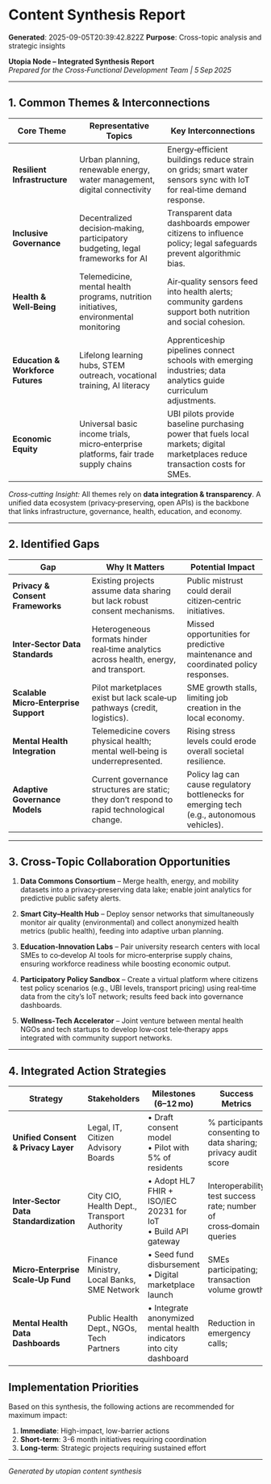 # Content Synthesis Report

**Generated**: 2025-09-05T20:39:42.822Z
**Purpose**: Cross-topic analysis and strategic insights

**Utopia Node – Integrated Synthesis Report**  
*Prepared for the Cross‑Functional Development Team | 5 Sep 2025*

---

## 1. Common Themes & Interconnections

| Core Theme | Representative Topics | Key Interconnections |
|------------|------------------------|----------------------|
| **Resilient Infrastructure** | Urban planning, renewable energy, water management, digital connectivity | Energy‑efficient buildings reduce strain on grids; smart water sensors sync with IoT for real‑time demand response. |
| **Inclusive Governance** | Decentralized decision‑making, participatory budgeting, legal frameworks for AI | Transparent data dashboards empower citizens to influence policy; legal safeguards prevent algorithmic bias. |
| **Health & Well‑Being** | Telemedicine, mental health programs, nutrition initiatives, environmental monitoring | Air‑quality sensors feed into health alerts; community gardens support both nutrition and social cohesion. |
| **Education & Workforce Futures** | Lifelong learning hubs, STEM outreach, vocational training, AI literacy | Apprenticeship pipelines connect schools with emerging industries; data analytics guide curriculum adjustments. |
| **Economic Equity** | Universal basic income trials, micro‑enterprise platforms, fair trade supply chains | UBI pilots provide baseline purchasing power that fuels local markets; digital marketplaces reduce transaction costs for SMEs. |

*Cross‑cutting Insight:* All themes rely on **data integration & transparency**. A unified data ecosystem (privacy‑preserving, open APIs) is the backbone that links infrastructure, governance, health, education, and economy.

---

## 2. Identified Gaps

| Gap | Why It Matters | Potential Impact |
|-----|----------------|------------------|
| **Privacy & Consent Frameworks** | Existing projects assume data sharing but lack robust consent mechanisms. | Public mistrust could derail citizen‑centric initiatives. |
| **Inter‑Sector Data Standards** | Heterogeneous formats hinder real‑time analytics across health, energy, and transport. | Missed opportunities for predictive maintenance and coordinated policy responses. |
| **Scalable Micro‑Enterprise Support** | Pilot marketplaces exist but lack scale‑up pathways (credit, logistics). | SME growth stalls, limiting job creation in the local economy. |
| **Mental Health Integration** | Telemedicine covers physical health; mental well‑being is underrepresented. | Rising stress levels could erode overall societal resilience. |
| **Adaptive Governance Models** | Current governance structures are static; they don’t respond to rapid technological change. | Policy lag can cause regulatory bottlenecks for emerging tech (e.g., autonomous vehicles). |

---

## 3. Cross‑Topic Collaboration Opportunities

1. **Data Commons Consortium** – Merge health, energy, and mobility datasets into a privacy‑preserving data lake; enable joint analytics for predictive public safety alerts.

2. **Smart City–Health Hub** – Deploy sensor networks that simultaneously monitor air quality (environmental) and collect anonymized health metrics (public health), feeding into adaptive urban planning.

3. **Education‑Innovation Labs** – Pair university research centers with local SMEs to co‑develop AI tools for micro‑enterprise supply chains, ensuring workforce readiness while boosting economic output.

4. **Participatory Policy Sandbox** – Create a virtual platform where citizens test policy scenarios (e.g., UBI levels, transport pricing) using real‑time data from the city’s IoT network; results feed back into governance dashboards.

5. **Wellness‑Tech Accelerator** – Joint venture between mental health NGOs and tech startups to develop low‑cost tele‑therapy apps integrated with community support networks.

---

## 4. Integrated Action Strategies

| Strategy | Stakeholders | Milestones (6–12 mo) | Success Metrics |
|----------|--------------|----------------------|-----------------|
| **Unified Consent & Privacy Layer** | Legal, IT, Citizen Advisory Boards | • Draft consent model<br>• Pilot with 5% of residents | % participants consenting to data sharing; privacy audit score |
| **Inter‑Sector Data Standardization** | City CIO, Health Dept., Transport Authority | • Adopt HL7 FHIR + ISO/IEC 20231 for IoT<br>• Build API gateway | Interoperability test success rate; number of cross‑domain queries |
| **Micro‑Enterprise Scale‑Up Fund** | Finance Ministry, Local Banks, SME Network | • Seed fund disbursement<br>• Digital marketplace launch | SMEs participating; transaction volume growth |
| **Mental Health Data Dashboards** | Public Health Dept., NGOs, Tech Partners | • Integrate anonymized mental health indicators into city dashboard | Reduction in emergency calls;

## Implementation Priorities
Based on this synthesis, the following actions are recommended for maximum impact:

1. **Immediate**: High-impact, low-barrier actions
2. **Short-term**: 3-6 month initiatives requiring coordination
3. **Long-term**: Strategic projects requiring sustained effort

---
*Generated by utopian content synthesis*
